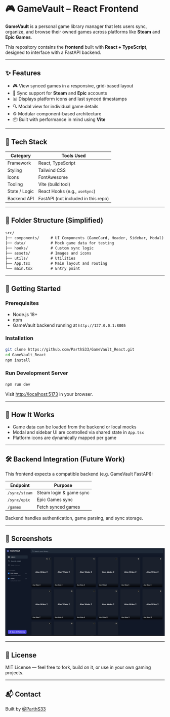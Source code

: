 # 🎮 GameVault – React Frontend

**GameVault** is a personal game library manager that lets users sync, organize, and browse their owned games across platforms like **Steam** and **Epic Games**.

This repository contains the **frontend** built with **React + TypeScript**, designed to interface with a FastAPI backend.

---

## ✨ Features

- 🎮 View synced games in a responsive, grid-based layout  
- 🔄 Sync support for **Steam** and **Epic** accounts  
- 📊 Displays platform icons and last synced timestamps  
- 🔍 Modal view for individual game details  
- ⚙️ Modular component-based architecture  
- 📦 Built with performance in mind using **Vite**

---

## 🧰 Tech Stack

| Category      | Tools Used                              |
|---------------|------------------------------------------|
| Framework     | React, TypeScript                       |
| Styling       | Tailwind CSS                            |
| Icons         | FontAwesome                             |
| Tooling       | Vite (build tool)                       |
| State / Logic | React Hooks (e.g., `useSync`)           |
| Backend API   | FastAPI (not included in this repo)     |

---

## 📂 Folder Structure (Simplified)

```
src/
├── components/     # UI Components (GameCard, Header, Sidebar, Modal)
├── data/           # Mock game data for testing
├── hooks/          # Custom sync logic
├── assets/         # Images and icons
├── utils/          # Utilities
├── App.tsx         # Main layout and routing
└── main.tsx        # Entry point
```

---

## 🚀 Getting Started

### Prerequisites

- Node.js 18+
- npm
- GameVault backend running at `http://127.0.0.1:8005`

### Installation

```bash
git clone https://github.com/ParthS33/GameVault_React.git
cd GameVault_React
npm install
```

### Run Development Server

```bash
npm run dev
```

Visit [http://localhost:5173](http://localhost:5173) in your browser.

---

## 🧠 How It Works

- Game data can be loaded from the backend or local mocks  
- Modal and sidebar UI are controlled via shared state in `App.tsx`  
- Platform icons are dynamically mapped per game

---

## 🛠 Backend Integration (Future Work)

This frontend expects a compatible backend (e.g. GameVault FastAPI):

| Endpoint        | Purpose           |
|------------------|------------------|
| `/sync/steam`    | Steam login & game sync |
| `/sync/epic`     | Epic Games sync |
| `/games`         | Fetch synced games |

Backend handles authentication, game parsing, and sync storage.

---

## 📸 Screenshots

![GameVault UI](https://github.com/ParthS33/GameVault_React/blob/main/main_page.png?raw=true)

---

## 🧾 License

MIT License — feel free to fork, build on it, or use in your own gaming projects.

---

## 📬 Contact

Built by [@ParthS33](https://github.com/ParthS33)  

